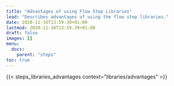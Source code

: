 ```yaml
---
title: "Advantages of using Flow Step Libraries"
lead: "Describes advantages of using the flow step libraries."
date: 2020-11-16T13:59:39+01:00
lastmod: 2020-11-16T13:59:39+01:00
draft: false
images: []
menu:
  docs:
    parent: "steps"
toc: true
---
```


{{< steps_libraries_advantages context="libraries/advantages" >}}
